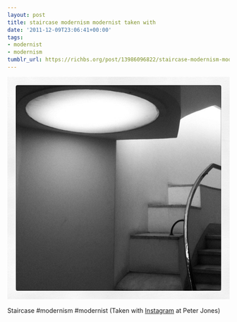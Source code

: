 ```yaml
---
layout: post
title: staircase modernism modernist taken with
date: '2011-12-09T23:06:41+00:00'
tags:
- modernist
- modernism
tumblr_url: https://richbs.org/post/13986096822/staircase-modernism-modernist-taken-with
---
```

 ![](/tumblr_files/tumblr_lvylj6pXOk1qzrvz1o1_640.jpg)  

Staircase #modernism #modernist (Taken with [Instagram](http://instagr.am) at Peter Jones)

